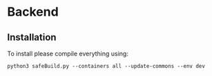 # Backend

## Installation

To install please compile everything using:
```
python3 safeBuild.py --containers all --update-commons --env dev
```
